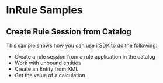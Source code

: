 # InRule Samples

## Create Rule Session from Catalog

This sample shows how you can use irSDK to do the following:

* Create a rule session from a rule application in the catalog
* Work with unbound entities
* Create an Entity from XML
* Get the value of a calculation
